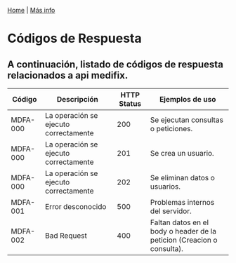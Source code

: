 [Home](https://github.com/DevIdeasSoftware/medifix-wiki) | [Más info](https://developer.mozilla.org/es/docs/Web/HTTP/Status)
# **Códigos de Respuesta**
A continuación, listado de códigos de respuesta relacionados a api medifix.
---
Código    | Descripción                           | HTTP Status | Ejemplos de uso
-------   | -----------                           | ------------| ------------
MDFA-000  | La operación se ejecuto correctamente | 200         | Se ejecutan consultas o peticiones.
MDFA-000  | La operación se ejecuto correctamente | 201         | Se crea un usuario.
MDFA-000  | La operación se ejecuto correctamente | 202         | Se eliminan datos o usuarios.
MDFA-001  | Error desconocido                     | 500         | Problemas internos del servidor.
MDFA-002  | Bad Request                           | 400         | Faltan datos en el body o header de la peticion (Creacion o consulta).
